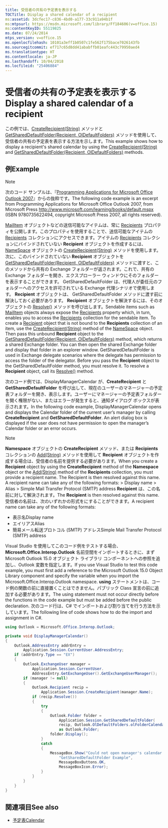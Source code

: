 ```yaml
---
title: 受信者の共有の予定表を表示する
TOCTitle: Display a shared calendar of a recipient
ms:assetid: 3dcfec17-c836-4bd0-a177-33c911a94b1f
ms:mtpsurl: https://msdn.microsoft.com/library/Ff184606(v=office.15)
ms:contentKeyID: 55119825
ms.date: 07/24/2014
mtps_version: v=office.15
ms.openlocfilehash: 10101a3eff1b0507c1fe562f175bace7026143fb
ms.sourcegitcommit: ef717c65d8dd41ababffb01eafc443c79950aed4
ms.translationtype: HT
ms.contentlocale: ja-JP
ms.lasthandoff: 10/04/2018
ms.locfileid: "25406884"
---
```

# <a name="display-a-shared-calendar-of-a-recipient"></a><span data-ttu-id="91933-102">受信者の共有の予定表を表示する</span><span class="sxs-lookup"><span data-stu-id="91933-102">Display a shared calendar of a recipient</span></span>

<span data-ttu-id="91933-103">この例では、[CreateRecipient(String)](https://msdn.microsoft.com/library/bb609962\(v=office.15\)) メソッドと [GetSharedDefaultFolder(Recipient, OlDefaultFolders)](https://msdn.microsoft.com/library/bb644850\(v=office.15\)) メソッドを使用して、受信者の共有の予定表を表示する方法を示します。</span><span class="sxs-lookup"><span data-stu-id="91933-103">This example shows how to display a recipient's shared calendar by using the [CreateRecipient(String)](https://msdn.microsoft.com/library/bb609962\(v=office.15\)) and [GetSharedDefaultFolder(Recipient, OlDefaultFolders)](https://msdn.microsoft.com/library/bb644850\(v=office.15\)) methods.</span></span>

## <a name="example"></a><span data-ttu-id="91933-104">例</span><span class="sxs-lookup"><span data-stu-id="91933-104">Example</span></span>

> [!NOTE] 
> <span data-ttu-id="91933-105">次のコード サンプルは、『[Programming Applications for Microsoft Office Outlook 2007](https://www.amazon.com/gp/product/0735622493?ie=UTF8&tag=msmsdn-20&linkCode=as2&camp=1789&creative=9325&creativeASIN=0735622493)』からの抜粋です。</span><span class="sxs-lookup"><span data-stu-id="91933-105">The following code example is an excerpt from Programming Applications for Microsoft Office Outlook 2007, from  Microsoft Press http://www.microsoft.com/learning/books/default.mspx  (ISBN 9780735622494, copyright Microsoft Press 2007, all rights reserved).</span></span>

<span data-ttu-id="91933-p101">[MailItem](https://msdn.microsoft.com/library/bb643865\(v=office.15\)) オブジェクトなどの送信可能なアイテムは、常に [Recipients](https://msdn.microsoft.com/library/bb646686\(v=office.15\)) プロパティを公開します。このプロパティを使用することで、送信可能なアイテムの [Recipients](https://msdn.microsoft.com/library/bb646361\(v=office.15\)) コレクションにアクセスできます。アイテムの [Recipients](https://msdn.microsoft.com/library/bb624370\(v=office.15\)) コレクションにバインドされていない **Recipient** オブジェクトを作成するには、 [NameSpace](https://msdn.microsoft.com/library/bb609962\(v=office.15\)) オブジェクトの [CreateRecipient(String)](https://msdn.microsoft.com/library/bb645857\(v=office.15\)) メソッドを使用します。次に、このバインドされていない **Recipient** オブジェクトを [GetSharedDefaultFolder(Recipient, OlDefaultFolders)](https://msdn.microsoft.com/library/bb644850\(v=office.15\)) メソッドに渡すと、このメソッドから共有の Exchange フォルダーが返されます。これで、共有の Exchange フォルダーを開き、エクスプローラー ウィンドウにそのフォルダーを表示することができます。 GetSharedDefaultFolder は、代理人が委任元のフォルダーへのアクセスを許可されている Exchange 代理シナリオで使用します。 **Recipient** オブジェクトは、 GetSharedDefaultFolder メソッドに渡す前に解決しておく必要があります。 **Recipient** オブジェクトを解決するには、そのオブジェクトの [Resolve()](https://msdn.microsoft.com/library/bb624165\(v=office.15\)) メソッドを呼び出します。</span><span class="sxs-lookup"><span data-stu-id="91933-p101">Sendable items such as [MailItem](https://msdn.microsoft.com/library/bb643865\(v=office.15\)) objects always expose the [Recipients](https://msdn.microsoft.com/library/bb646686\(v=office.15\)) property which, in turn, enables you to access the [Recipients](https://msdn.microsoft.com/library/bb646361\(v=office.15\)) collection for the sendable item. To create a [Recipient](https://msdn.microsoft.com/library/bb624370\(v=office.15\)) object that is not bound to the **Recipients** collection of an item, use the [CreateRecipient(String)](https://msdn.microsoft.com/library/bb609962\(v=office.15\)) method of the [NameSpace](https://msdn.microsoft.com/library/bb645857\(v=office.15\)) object. Then pass this unbound **Recipient** object to the [GetSharedDefaultFolder(Recipient, OlDefaultFolders)](https://msdn.microsoft.com/library/bb644850\(v=office.15\)) method, which returns a shared Exchange folder. You can then open the shared Exchange folder and display that folder in an explorer window. GetSharedDefaultFolder is used in Exchange delegate scenarios where the delegate has permission to access the folder of the delegator. Before you pass the **Recipient** object to the GetSharedDefaultFolder method, you must resolve it. To resolve a **Recipient** object, call its [Resolve()](https://msdn.microsoft.com/library/bb624165\(v=office.15\)) method.</span></span>

<span data-ttu-id="91933-p102">次のコード例では、DisplayManagerCalendar が、**CreateRecipient** と **GetSharedDefaultFolder** を呼び出して、現在のユーザーのマネージャーの予定表フォルダーを開き、表示します。ユーザーにマネージャーの予定表フォルダーを開く権限がない、またはエラーが発生すると、通知ダイアログ ボックスが表示されます。</span><span class="sxs-lookup"><span data-stu-id="91933-p102">In the following code example, DisplayManagerCalendar opens and displays the Calendar folder of the current user’s manager by calling **CreateRecipient** and **GetSharedDefaultFolder**. An alert dialog box is displayed if the user does not have permission to open the manager’s Calendar folder or an error occurs.</span></span>


> [!NOTE]
> <span data-ttu-id="91933-115">**Namespace** オブジェクトの **CreateRecipient** メソッド、または **Recipients** コレクションの [Add(String)](https://msdn.microsoft.com/library/bb612668(v=office.15)) メソッドを使用して **Recipient** オブジェクトを作成する場合は、受信者の名前を提供する必要があります。</span><span class="sxs-lookup"><span data-stu-id="91933-115">When you create a **Recipient** object by using the **CreateRecipient** method of the **Namespace** object or the [Add(String)](https://msdn.microsoft.com/library/bb612668(v=office.15)) method of the **Recipients** collection, you must provide a recipient name. The Recipient is then resolved against this name. A recipient name can take any of the following formats: >  Display name >  Alias >  Simple Mail Transfer Protocol (SMTP) address</span></span> <span data-ttu-id="91933-116">**Recipient** は、この名前に対して解決されます。</span><span class="sxs-lookup"><span data-stu-id="91933-116">The **Recipient** is then resolved against this name.</span></span> <span data-ttu-id="91933-117">受信者の名前は、次のいずれかの形式をにすることができます。</span><span class="sxs-lookup"><span data-stu-id="91933-117">A recipient name can take any of the following formats:</span></span>
> - <span data-ttu-id="91933-118">表示名</span><span class="sxs-lookup"><span data-stu-id="91933-118">Display name</span></span>
> - <span data-ttu-id="91933-119">エイリアス</span><span class="sxs-lookup"><span data-stu-id="91933-119">Alias</span></span>
> - <span data-ttu-id="91933-120">簡易メール転送プロトコル (SMTP) アドレス</span><span class="sxs-lookup"><span data-stu-id="91933-120">Simple Mail Transfer Protocol (SMTP) address</span></span>

<span data-ttu-id="91933-121">Visual Studio を使用してこのコード例をテストする場合、**Microsoft.Office.Interop.Outlook** 名前空間をインポートするときに、まず Microsoft Outlook 15.0 オブジェクト ライブラリ コンポーネントへの参照を追加し、Outlook 変数を指定します。</span><span class="sxs-lookup"><span data-stu-id="91933-121">If you use Visual Studio to test this code example, you must first add a reference to the Microsoft Outlook 15.0 Object Library component and specify the   variable when you import the Microsoft.Office.Interop.Outlook namespace.</span></span> <span data-ttu-id="91933-122">**using** ステートメントは、コード例の関数の前に直接置くことはできません。パブリック Class 宣言の前に追加する必要があります。</span><span class="sxs-lookup"><span data-stu-id="91933-122">The using statement must not occur directly before the functions in the code example but must be added before the public   declaration.</span></span> <span data-ttu-id="91933-123">次のコード行は、C\# でインポートおよび割り当てを行う方法を示しています。</span><span class="sxs-lookup"><span data-stu-id="91933-123">The following line of code shows how to do the import and assignment in C#.</span></span>

```csharp
using Outlook = Microsoft.Office.Interop.Outlook;
```

```csharp
private void DisplayManagerCalendar()
{
    Outlook.AddressEntry addrEntry =
        Application.Session.CurrentUser.AddressEntry;
    if (addrEntry.Type == "EX")
    {
        Outlook.ExchangeUser manager =
            Application.Session.CurrentUser.
            AddressEntry.GetExchangeUser().GetExchangeUserManager();
        if (manager != null)
        {
            Outlook.Recipient recip =
                Application.Session.CreateRecipient(manager.Name);
            if (recip.Resolve())
            {
                try
                {
                    Outlook.Folder folder =
                        Application.Session.GetSharedDefaultFolder(
                        recip, Outlook.OlDefaultFolders.olFolderCalendar)
                        as Outlook.Folder;
                    folder.Display();
                }
                catch
                {
                    MessageBox.Show("Could not open manager's calendar.",
                        "GetSharedDefaultFolder Example",
                        MessageBoxButtons.OK,
                        MessageBoxIcon.Error);
                }
            }
        }
    }
}
```

## <a name="see-also"></a><span data-ttu-id="91933-124">関連項目</span><span class="sxs-lookup"><span data-stu-id="91933-124">See also</span></span>

- [<span data-ttu-id="91933-125">予定表</span><span class="sxs-lookup"><span data-stu-id="91933-125">Calendar</span></span>](calendar.md)

